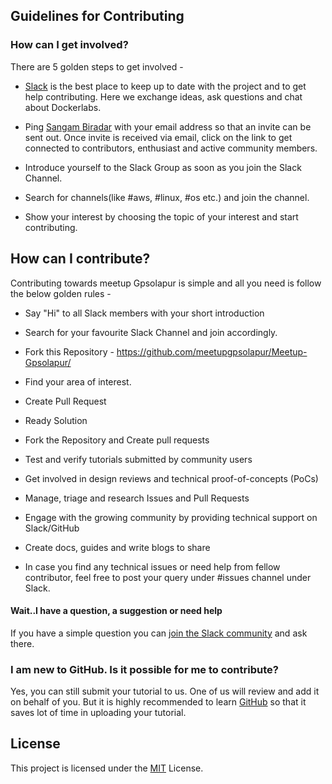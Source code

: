
## Guidelines for Contributing

### How can I get involved?

There are 5 golden steps to get involved - 

- [Slack](https://meetupgpsolapur.slack.com) is the best place to keep up to date with the project and to get help contributing. Here we exchange ideas, ask questions and chat about Dockerlabs.

- Ping [Sangam Biradar](https://github.com/sangam14) with your email address so that an invite can be sent out. Once invite is received via email, click on the link to get connected to contributors, enthusiast and active community members.

- Introduce yourself to the Slack Group as soon as you join the Slack Channel.

- Search for channels(like #aws, #linux, #os etc.) and join the channel.

- Show your interest by choosing the topic of your interest and start contributing.

## How can I contribute?

Contributing towards meetup Gpsolapur is simple and all you need is follow the below golden rules -

* Say "Hi" to all Slack members with your short introduction
* Search for your favourite Slack Channel and join accordingly.
* Fork this Repository - https://github.com/meetupgpsolapur/Meetup-Gpsolapur/
* Find your area of interest.

*  Create Pull Request
*  Ready Solution
* Fork the Repository and Create pull requests
* Test and verify tutorials submitted by community users
* Get involved in design reviews and technical proof-of-concepts (PoCs)
* Manage, triage and research Issues and Pull Requests
* Engage with the growing community by providing technical support on Slack/GitHub
* Create docs, guides and write blogs to share
* In case you find any technical issues or need help from fellow contributor, feel free to post your query under #issues channel under Slack.

#### Wait..I have a question, a suggestion or need help

If you have a simple question you can [join the Slack community](https://meetupgpsolapur.slack.com) and ask there. 

### I am new to GitHub. Is it possible for me to contribute?

Yes, you can still submit your tutorial to us. One of us will review and add it on behalf of you.
But it is highly recommended to learn [GitHub](https://guides.github.com/activities/hello-world/) so that it saves lot of time in uploading your tutorial.

## License

This project is licensed under the [MIT](https://github.com/meetupgpsolapur/Meetup-Gpsolapur/blob/master/LICENSE) License.

